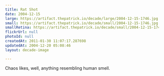 ```yaml
---
title: Rat Shot
date: 2004-12-15
large: https://artifact.thepatrick.io/decade/large/2004-12-15-1746.jpg
small: https://artifact.thepatrick.io/decade/small/2004-12-15-1746.jpg
smallRetina: https://artifact.thepatrick.io/decade/small/2004-12-15-1746@2x.jpg
flickrUrl: null
photoId: null
createdAt: 2011-01-30 11:07:17.287698
updatedAt: 2004-12-20 05:08:46
layout: decade-image

---
```

Chaos likes, well, anything resembling human smell.

